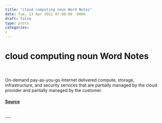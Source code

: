 ```yaml
---
title: "cloud computing noun Word Notes"
date: Tue, 13 Apr 2021 07:00:00 -0000
draft: false
type: posts
categories: 
- 
---
```

# cloud computing noun Word Notes

<br/>

<br/>
On-demand pay-as-you-go Internet delivered compute, storage, infrastructure, and security services that are partially managed by the cloud provider and partially managed by the customer.

#### [Source](https://thecyberwire.com/podcasts/word-notes/42/notes)

<br/>
---
